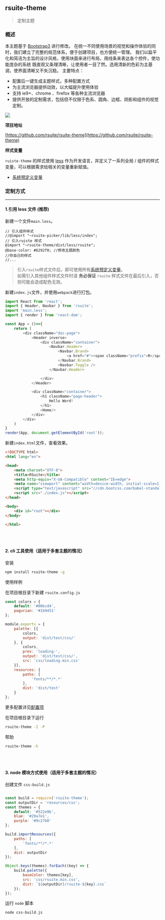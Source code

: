 ## rsuite-theme

> 定制主题

### 概述
本主题基于 [Bootstrap3](https://github.com/twbs/bootstrap) 进行修改。
在统一不同使用场景的视觉和操作体验的同时，我们建立了完整的规范体系，便于创建项目，也方便统一管理。
我们以扁平化和简洁为主旨的设计风格，使用块面来进行布局，用线条来表达各个控件，使功能庞杂的系统 既直观又条理清晰，让使用者一目了然。选用清新的色彩为主基调，使界面清晰又不失沉稳。 主要特点：

- 配置后一键生成主题样式，多种配置方式
- 为主流浏览器提供动效，以大幅提升使用体验
- 支持 ie9+、chrome 、firefox 等各种主流浏览器
- 提供开放的定制需求，包括但不仅限于色系、圆角、边框、阴影和组件的视觉定制。

<image src="http://rsuite.github.io/resources/images/rsuite-preview.png" class="rsuite-theme-preview"/>

**项目地址**

[https://github.com/rsuite/rsuite-theme](https://github.com/rsuite/rsuite-theme)

**样式变量**

`ruiste-theme` 的样式使用 [less](http://less.bootcss.com/) 作为开发语言，并定义了一系列全局 / 组件的样式变量，可以根据需求给相关的变量重新赋值。
- [系统预定义变量][defalut-variables]


### 定制方式
----------

#### 1.引用 less 文件 (**推荐**)
新建一个文件`main.less`。
```less
// 引入组件样式
//@import "~rsuite-picker/lib/less/index";
// 引入ruiste 样式
@import "~rsuite-theme/dist/less/rsuite";
@base-color: #6292f0; //修改主题颜色
//你自己的样式
//...
```
> 引入`rsuite`样式文件后，即可使用所有[系统预定义变量][defalut-variables]。</br>
> 如需引入其他组件样式文件时请 **务必保证**  `rsuite` 样式文件在最后引入，否则可能会造成配色无效。

新建`index.js`文件，并使用`webpack`进行打包。

```javascript
import React from 'react';
import { Header, Navbar } from 'rsuite';
import 'main.less';
import { render } from 'react-dom';

const App = ()=>{
    return (
        <div className="doc-page">
            <Header inverse>
                <div className="container">
                    <Navbar.Header>
                        <Navbar.Brand>
                            <a href="#"><span className="prefix">R</span>Suite</a>
                        </Navbar.Brand>
                        <Navbar.Toggle />
                    </Navbar.Header>

                </div>
            </Header>

            <div className="container">
                <h1 className="page-header">
                    Hello Word!
                </h1>
                <Home/>
            </div>
        </div>
    )
}
render(App, document.getElementById('root'));
```

新建`index.html`文件，查看效果。
```html
<!DOCTYPE html>
<html lang="en">

<head>
    <meta charset="UTF-8">
    <title>RSuite</title>
    <meta http-equiv="X-UA-Compatible" content="IE=edge">
    <meta name="viewport" content="width=device-width, initial-scale=1.0">
    <script type="text/javascript" src="//cdn.bootcss.com/babel-standalone/6.15.0/babel.min.js"></script>
    <script src="./index.js"></script>
</head>

<body>
    <div id="root"></div>
</body>

</html>

```

<br><br>

#### 2. cli 工具使用（适用于多套主题的情况）

安装

```bash
npm install rsuite-theme -g
```

使用样例

在项目根目录下新建 `rsuite.config.js`

```javascript
const colors = {
    default: '#00bcd4',
    pagurian: '#1b9451'
};

module.exports = {
    palette: [{
        colors,
        output: 'dist/test/css/'
    }, {
        colors,
        prev: 'loading-',
        output: 'dist/test/css/',
        src: 'css/loading.min.css'
    }],
    resources: {
        paths: [
            'fonts/**/*.*'
        ],
        dist: 'dist/test'
    }
};
```

更多配置详见[配置项](https://github.com/rsuite/rsuite-theme/blob/master/README.md#user-content-配置项)

在项目根目录下运行

```bash
rsuite-theme -I -P
```

帮助

```bash
rsuite-theme -h
```
<br><br>

#### 3. node 模块方式使用（适用于多套主题的情况）
创建文件 `css-build.js`
```javascript

const build = require('rsuite-theme');
const outputDir = 'resources/css';
const themes = {
    default: '#522e9b',
    blue: '#29a7e1',
    purple: '#9c27b0'
};

build.importResources({
    paths: [
        'fonts/**/*.*'
    ],
    dist: outputDir
});

Object.keys(themes).forEach((key) => {
    build.palette({
        baseColor: themes[key],
        src: 'css/rsuite.min.css',
        dist: `${outputDir}/rsuite-${key}.css`
    });
});
```

运行 `node` 脚本

```bash
node css-build.js
```



[defalut-variables]:https://github.com/rsuite/rsuite-theme/blob/master/src/less/variables.less
